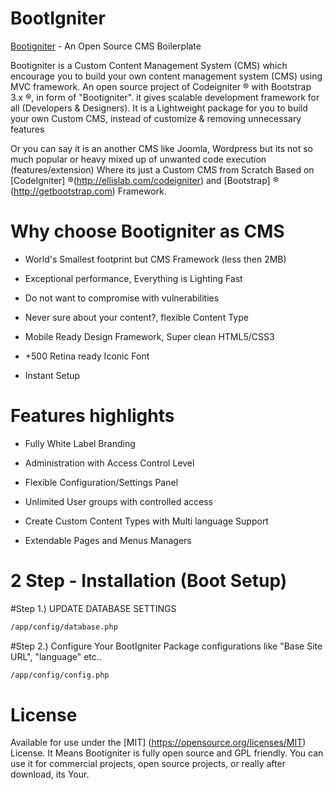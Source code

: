 BootIgniter
==================


[Bootigniter](http://bootigniter.org) - An Open Source CMS Boilerplate

Bootigniter is a Custom Content Management System (CMS) which encourage you to build your own content management system (CMS) using MVC framework.
An open source project of Codeigniter &reg; with Bootstrap 3.x  &reg;, in form of "Bootigniter".
it gives scalable development framework for all (Developers & Designers). It is a Lightweight package for you to build your own Custom CMS, instead of customize & removing unnecessary features

Or you can say it is an another CMS like Joomla, Wordpress but its not so much popular or heavy mixed up of unwanted code execution (features/extension)
Where its just a Custom CMS from Scratch Based on [CodeIgniter] &reg;(http://ellislab.com/codeigniter) and [Bootstrap] &reg; (http://getbootstrap.com) Framework.


Why choose Bootigniter as CMS
===

* World's Smallest footprint but CMS Framework (less then 2MB)

* Exceptional performance, Everything is Lighting Fast

* Do not want to compromise with vulnerabilities

* Never sure about your content?, flexible Content Type

* Mobile Ready Design Framework, Super clean HTML5/CSS3

* +500 Retina ready Iconic Font

* Instant Setup



Features highlights
===

* Fully White Label Branding

* Administration with Access Control Level

* Flexible Configuration/Settings Panel 

* Unlimited User groups with controlled access

* Create Custom Content Types with Multi language Support

* Extendable Pages and Menus Managers


2 Step - Installation (Boot Setup)
===

#Step 1.) UPDATE DATABASE SETTINGS

```bash
/app/config/database.php
```

#Step 2.) Configure Your BootIgniter Package
configurations like "Base Site URL", "language" etc..

```bash
/app/config/config.php
```

License
===

Available for use under the [MIT] (https://opensource.org/licenses/MIT) License. It Means Bootigniter is fully open source and GPL friendly. You can use it for commercial projects, open source projects, or really after download, its Your.
